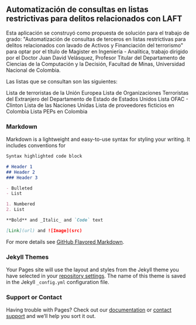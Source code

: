 ## Automatización de consultas en listas restrictivas para delitos relacionados con LAFT

Esta aplicación se construyó como propuesta de solución para el trabajo de grado: "Automatización de consultas de terceros en listas restrictivas para delitos relacionados con lavado de Activos y Financiación del terrorismo" para optar por el título de Magister en Ingeniería - Analítica, trabajo dirigido por el Doctor Juan David Velásquez, Profesor Titular del Departamento de Ciencias de la Computación y la Decisión, Facultad de Minas, Universidad Nacional de Colombia.

Las listas que se consultan son las siguientes:

Lista de terroristas de la Unión Europea
Lista de Organizaciones Terroristas del Extranjero del Departamento de Estado de Estados Unidos
Lista OFAC - Clinton
Lista de las Naciones Unidas
Lista de proveedores ficticios en Colombia
Lista PEPs en Colombia
### Markdown

Markdown is a lightweight and easy-to-use syntax for styling your writing. It includes conventions for

```markdown
Syntax highlighted code block

# Header 1
## Header 2
### Header 3

- Bulleted
- List

1. Numbered
2. List

**Bold** and _Italic_ and `Code` text

[Link](url) and ![Image](src)
```

For more details see [GitHub Flavored Markdown](https://guides.github.com/features/mastering-markdown/).

### Jekyll Themes

Your Pages site will use the layout and styles from the Jekyll theme you have selected in your [repository settings](https://github.com/santyarboleda/Data_lists/settings). The name of this theme is saved in the Jekyll `_config.yml` configuration file.

### Support or Contact

Having trouble with Pages? Check out our [documentation](https://docs.github.com/categories/github-pages-basics/) or [contact support](https://support.github.com/contact) and we’ll help you sort it out.

